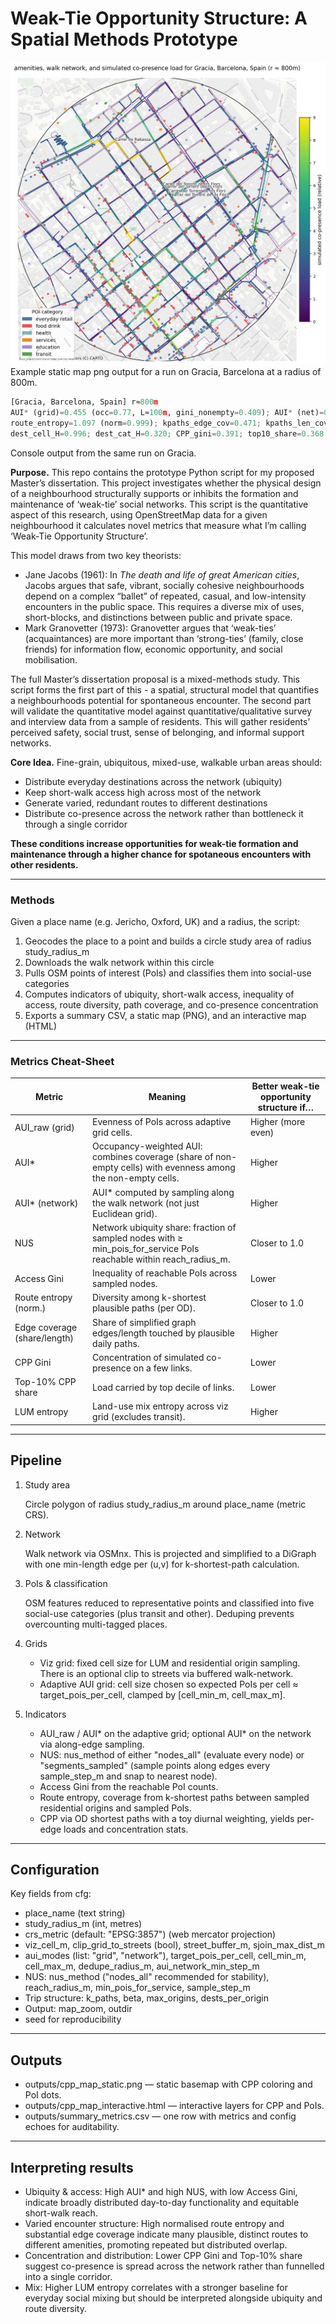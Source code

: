 # Weak-Tie Opportunity Structure: A Spatial Methods Prototype
![Co-presence map of Gràcia](images/cpp_map_static-8.png)
Example static map png output for a run on Gracia, Barcelona at a radius of 800m.
```python
[Gracia, Barcelona, Spain] r≈800m
AUI* (grid)=0.455 (occ=0.77, L≈100m, gini_nonempty=0.409); AUI* (net)=0.615 (occ=0.92, step≈50m); NUS=1.000 (method=nodes_all); AccessGini_local=0.235; LUM_no_transit=0.723 (join_share=1.00);
route_entropy=1.097 (norm=0.999); kpaths_edge_cov=0.471; kpaths_len_cov=0.478;
dest_cell_H=0.996; dest_cat_H=0.320; CPP_gini=0.391; top10_share=0.368
```
Console output from the same run on Gracia.

**Purpose.** This repo contains the prototype Python script for my proposed Master’s dissertation. This project investigates whether the physical design of a neighbourhood structurally supports or inhibits the formation and maintenance of ‘weak-tie’ social networks. This script is the quantitative aspect of this research, using OpenStreetMap data for a given neighbourhood it calculates novel metrics that measure what I’m calling ‘Weak-Tie Opportunity Structure’.

This model draws from two key theorists:

- Jane Jacobs (1961): In *The death and life of great American cities*, Jacobs argues that safe, vibrant, socially cohesive neighbourhoods depend on a complex “ballet” of repeated, casual, and low-intensity encounters in the public space. This requires a diverse mix of uses, short-blocks, and distinctions between public and private space.
- Mark Granovetter (1973): Granovetter argues that ‘weak-ties’ (acquaintances) are more important than ‘strong-ties’ (family, close friends) for information flow, economic opportunity, and social mobilisation.

The full Master’s dissertation proposal is a mixed-methods study. This script forms the first part of this - a spatial, structural model that quantifies a neighbourhoods potential for spontaneous encounter. The second part will validate the quantitative model against quantitative/qualitative survey and interview data from a sample of residents. This will gather residents’ perceived safety, social trust, sense of belonging, and informal support networks.

**Core Idea.**
Fine-grain, ubiquitous, mixed-use, walkable urban areas should:

- Distribute everyday destinations across the network (ubiquity)
- Keep short-walk access high across most of the network
- Generate varied, redundant routes to different destinations
- Distribute co-presence across the network rather than bottleneck it through a single corridor

**These conditions increase opportunities for weak-tie formation and maintenance through a higher chance for spotaneous encounters with other residents.**

---

### Methods

Given a place name (e.g. Jericho, Oxford, UK) and a radius, the script:

1. Geocodes the place to a point and builds a circle study area of radius study_radius_m
2. Downloads the walk network within this circle
3. Pulls OSM points of interest (PoIs) and classifies them into social-use categories
4. Computes indicators of ubiquity, short-walk access, inequality of access, route diversity, path coverage, and co-presence concentration
5. Exports a summary CSV, a static map (PNG), and an interactive map (HTML)

---

### Metrics Cheat-Sheet

| Metric | Meaning | Better weak-tie opportunity structure if… |
| --- | --- | --- |
| AUI_raw (grid) | Evenness of PoIs across adaptive grid cells. | Higher (more even) |
| AUI* | Occupancy-weighted AUI: combines coverage (share of non-empty cells) with evenness among the non-empty cells. | Higher |
| AUI* (network) | AUI* computed by sampling along the walk network (not just Euclidean grid). | Higher |
| NUS | Network ubiquity share: fraction of sampled nodes with ≥ min_pois_for_service PoIs reachable within reach_radius_m. | Closer to 1.0 |
| Access Gini | Inequality of reachable PoIs across sampled nodes. | Lower |
| Route entropy (norm.) | Diversity among k-shortest plausible paths (per OD). | Closer to 1.0 |
| Edge coverage (share/length) | Share of simplified graph edges/length touched by plausible daily paths. | Higher |
| CPP Gini | Concentration of simulated co-presence on a few links. | Lower |
| Top-10% CPP share | Load carried by top decile of links. | Lower |
| LUM entropy | Land-use mix entropy across viz grid (excludes transit). | Higher |

---

## Pipeline

1. Study area
    
    Circle polygon of radius study_radius_m around place_name (metric CRS).
    
2. Network
    
    Walk network via OSMnx. This is projected and simplified to a DiGraph with one min-length edge per (u,v) for k-shortest-path calculation.
    
3. PoIs & classification
    
    OSM features reduced to representative points and classified into five social-use categories (plus transit and other). Deduping prevents overcounting multi-tagged places.
    
4. Grids
    - Viz grid: fixed cell size for LUM and residential origin sampling. There is an optional clip to streets via buffered walk-network.
    - Adaptive AUI grid: cell size chosen so expected PoIs per cell ≈ target_pois_per_cell, clamped by [cell_min_m, cell_max_m].
5. Indicators
    - AUI_raw / AUI* on the adaptive grid; optional AUI* on the network via along-edge sampling.
    - NUS: nus_method of either "nodes_all" (evaluate every node) or "segments_sampled" (sample points along edges every sample_step_m and snap to nearest node).
    - Access Gini from the reachable PoI counts.
    - Route entropy, coverage from k-shortest paths between sampled residential origins and sampled PoIs.
    - CPP via OD shortest paths with a toy diurnal weighting, yields per-edge loads and concentration stats.

---

## Configuration

Key fields from cfg:

- place_name (text string)
- study_radius_m (int, metres)
- crs_metric (default: "EPSG:3857") (web mercator projection)
- viz_cell_m, clip_grid_to_streets (bool), street_buffer_m, sjoin_max_dist_m
- aui_modes (list: "grid", "network"), target_pois_per_cell, cell_min_m, cell_max_m, dedupe_radius_m, aui_network_min_step_m
- NUS: nus_method ("nodes_all" recommended for stability), reach_radius_m, min_pois_for_service, sample_step_m
- Trip structure: k_paths, beta, max_origins, dests_per_origin
- Output: map_zoom, outdir
- seed for reproducibility

---

## Outputs

- outputs/cpp_map_static.png — static basemap with CPP coloring and PoI dots.
- outputs/cpp_map_interactive.html — interactive layers for CPP and PoIs.
- outputs/summary_metrics.csv — one row with metrics and config echoes for auditability.

---

## Interpreting results

- Ubiquity & access: High AUI* and high NUS, with low Access Gini, indicate broadly distributed day-to-day functionality and equitable short-walk reach.
- Varied encounter structure: High normalised route entropy and substantial edge coverage indicate many plausible, distinct routes to different amenities, promoting repeated but distributed overlap.
- Concentration and distribution: Lower CPP Gini and Top-10% share suggest co-presence is spread across the network rather than funnelled into a single corridor.
- Mix: Higher LUM entropy correlates with a stronger baseline for everyday social mixing but should be interpreted alongside ubiquity and route diversity.
